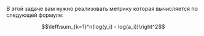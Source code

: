 В этой задаче вам нужно реализовать метрику которая вычисляется по следующей формуле:

$$\left\sum_{k=1}^n(log(y_i) - log(a_i))\right^2$$
